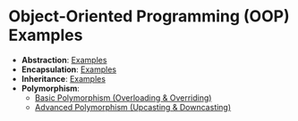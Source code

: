 # Object-Oriented Programming (OOP) Examples

- **Abstraction**: [Examples](oop-pillars/abstraction)
- **Encapsulation**: [Examples](oop-pillars/encapsulation)
- **Inheritance**: [Examples](oop-pillars/inheritance)
- **Polymorphism**:
  - [Basic Polymorphism (Overloading & Overriding)](oop-pillars/polymorphism)
  - [Advanced Polymorphism (Upcasting & Downcasting)](oop-pillars/polymorphism-advanced)
